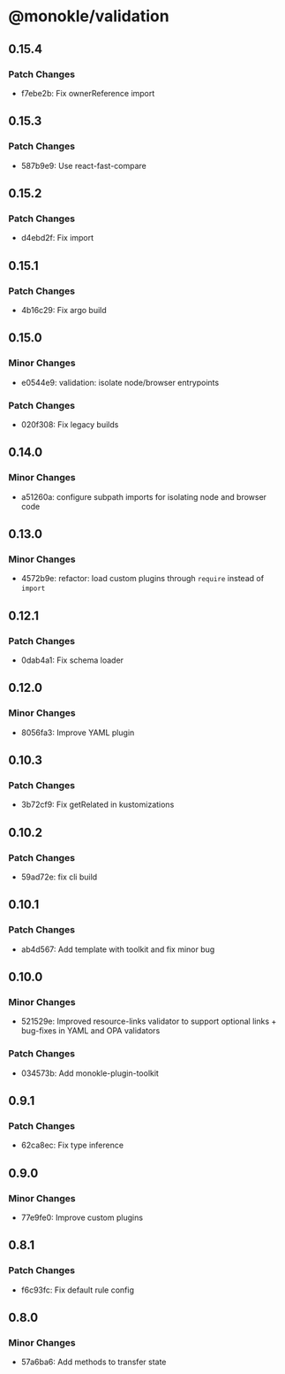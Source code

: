 # @monokle/validation

## 0.15.4

### Patch Changes

- f7ebe2b: Fix ownerReference import

## 0.15.3

### Patch Changes

- 587b9e9: Use react-fast-compare

## 0.15.2

### Patch Changes

- d4ebd2f: Fix import

## 0.15.1

### Patch Changes

- 4b16c29: Fix argo build

## 0.15.0

### Minor Changes

- e0544e9: validation: isolate node/browser entrypoints

### Patch Changes

- 020f308: Fix legacy builds

## 0.14.0

### Minor Changes

- a51260a: configure subpath imports for isolating node and browser code

## 0.13.0

### Minor Changes

- 4572b9e: refactor: load custom plugins through `require` instead of `import`

## 0.12.1

### Patch Changes

- 0dab4a1: Fix schema loader

## 0.12.0

### Minor Changes

- 8056fa3: Improve YAML plugin

## 0.10.3

### Patch Changes

- 3b72cf9: Fix getRelated in kustomizations

## 0.10.2

### Patch Changes

- 59ad72e: fix cli build

## 0.10.1

### Patch Changes

- ab4d567: Add template with toolkit and fix minor bug

## 0.10.0

### Minor Changes

- 521529e: Improved resource-links validator to support optional links + bug-fixes in YAML and OPA validators

### Patch Changes

- 034573b: Add monokle-plugin-toolkit

## 0.9.1

### Patch Changes

- 62ca8ec: Fix type inference

## 0.9.0

### Minor Changes

- 77e9fe0: Improve custom plugins

## 0.8.1

### Patch Changes

- f6c93fc: Fix default rule config

## 0.8.0

### Minor Changes

- 57a6ba6: Add methods to transfer state
